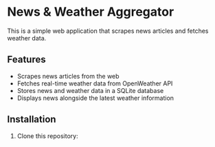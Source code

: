 # News & Weather Aggregator

This is a simple web application that scrapes news articles and fetches weather data.

## Features
- Scrapes news articles from the web
- Fetches real-time weather data from OpenWeather API
- Stores news and weather data in a SQLite database
- Displays news alongside the latest weather information

## Installation
1. Clone this repository:
